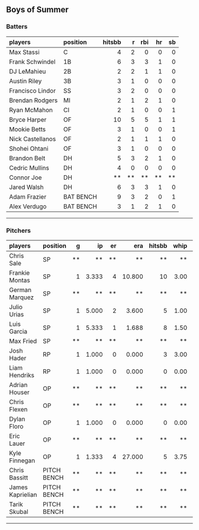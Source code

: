 ## Boys of Summer

### Batters

 
|players          |position  | hitsbb|  r| rbi| hr| sb| 
|:----------------|:---------|------:|--:|---:|--:|--:| 
|Max Stassi       |C         |      4|  2|   0|  0|  0| 
|Frank Schwindel  |1B        |      6|  3|   3|  1|  0| 
|DJ LeMahieu      |2B        |      2|  2|   1|  1|  0| 
|Austin Riley     |3B        |      3|  1|   0|  0|  0| 
|Francisco Lindor |SS        |      3|  2|   0|  0|  0| 
|Brendan Rodgers  |MI        |      2|  1|   2|  1|  0| 
|Ryan McMahon     |CI        |      2|  1|   0|  0|  1| 
|Bryce Harper     |OF        |     10|  5|   5|  1|  1| 
|Mookie Betts     |OF        |      3|  1|   0|  0|  1| 
|Nick Castellanos |OF        |      2|  1|   1|  1|  0| 
|Shohei Ohtani    |OF        |      3|  1|   0|  0|  0| 
|Brandon Belt     |DH        |      5|  3|   2|  1|  0| 
|Cedric Mullins   |DH        |      4|  0|   0|  0|  0| 
|Connor Joe       |DH        |     **| **|  **| **| **| 
|Jared Walsh      |DH        |      6|  3|   3|  1|  0| 
|Adam Frazier     |BAT BENCH |      9|  3|   2|  0|  1| 
|Alex Verdugo     |BAT BENCH |      3|  1|   2|  1|  0| 

* * *

### Pitchers

 
|players          |position    |  g|    ip| er|    era| hitsbb| whip| so|  w| sv| 
|:----------------|:-----------|--:|-----:|--:|------:|------:|----:|--:|--:|--:| 
|Chris Sale       |SP          | **|    **| **|     **|     **|   **| **| **| **| 
|Frankie Montas   |SP          |  1| 3.333|  4| 10.800|     10| 3.00|  4|  0|  0| 
|German Marquez   |SP          | **|    **| **|     **|     **|   **| **| **| **| 
|Julio Urias      |SP          |  1| 5.000|  2|  3.600|      5| 1.00|  5|  1|  0| 
|Luis Garcia      |SP          |  1| 5.333|  1|  1.688|      8| 1.50|  2|  1|  0| 
|Max Fried        |SP          | **|    **| **|     **|     **|   **| **| **| **| 
|Josh Hader       |RP          |  1| 1.000|  0|  0.000|      3| 3.00|  3|  0|  0| 
|Liam Hendriks    |RP          |  1| 1.000|  0|  0.000|      0| 0.00|  3|  0|  0| 
|Adrian Houser    |OP          | **|    **| **|     **|     **|   **| **| **| **| 
|Chris Flexen     |OP          | **|    **| **|     **|     **|   **| **| **| **| 
|Dylan Floro      |OP          |  1| 1.000|  0|  0.000|      0| 0.00|  1|  0|  1| 
|Eric Lauer       |OP          | **|    **| **|     **|     **|   **| **| **| **| 
|Kyle Finnegan    |OP          |  1| 1.333|  4| 27.000|      5| 3.75|  1|  0|  0| 
|Chris Bassitt    |PITCH BENCH | **|    **| **|     **|     **|   **| **| **| **| 
|James Kaprielian |PITCH BENCH | **|    **| **|     **|     **|   **| **| **| **| 
|Tarik Skubal     |PITCH BENCH | **|    **| **|     **|     **|   **| **| **| **| 


* * *


